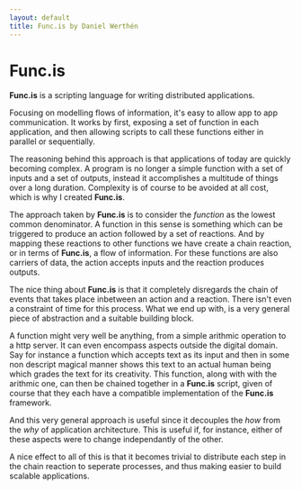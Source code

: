 ```yaml
---
layout: default
title: Func.is by Daniel Werthén
---
```


Func.is
=======

**Func.is** is a scripting language for writing distributed applications.

Focusing on modelling flows of information, it's easy to allow app to app communication.  It works by first, exposing a set of function in each application, and then allowing scripts to call these functions either in parallel or sequentially.

The reasoning behind this approach is that applications of today are quickly becoming complex. A program is no longer a simple function with a set of inputs and a set of outputs, instead it accomplishes a multitude of things over a long duration.  Complexity is of course to be avoided at all cost, which is why I created **Func.is**.

The approach taken by **Func.is** is to consider the *function* as the lowest common denominator.  A function in this sense is something which can be triggered to produce an action followed by a set of reactions.  And by mapping these reactions to other functions we have create a chain reaction, or in terms of **Func.is**, a flow of information.  For these functions are also carriers of data, the action accepts inputs and the reaction produces outputs.

The nice thing about **Func.is** is that it completely disregards the chain of events that takes place inbetween an action and a reaction.  There isn't even a constraint of time for this process.  What we end up with, is a very general piece of abstraction and a suitable building block.

A function might very well be anything, from a simple arithmic operation to a http server.  It can even encompass aspects outside the digital domain.  Say for instance a function which accepts text as its input and then in some non descript magical manner shows this text to an actual human being which grades the text for its creativity.  This function, along with with the arithmic one, can then be chained together in a **Func.is** script, given of course that they each have a compatible implementation of the **Func.is** framework.

And this very general approach is useful since it decouples the *how* from the *why* of application architecture.  This is useful if, for instance, either of these aspects were to change independantly of the other.

A nice effect to all of this is that it becomes trivial to distribute each step in the chain reaction to seperate processes, and thus making easier to build scalable applications.
